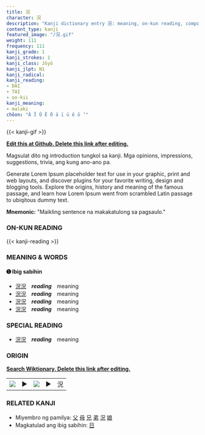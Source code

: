 ```yaml
---
title: 況
character: 況
description: "Kanji dictionary entry 況: meaning, on-kun reading, compounds, origin, related kanji"
content_type: kanji
featured_image: "/況.gif"
weight: 111
frequency: 111
kanji_grade: 1
kanji_strokes: 1
kanji_class: Jōyō
kanji_jlpt: N1
kanji_radical: 
kanji_reading: 
- DAI
- TAI
- oo-kii
kanji_meaning:
- malaki
chōon: "Ā Ī Ū Ē Ō ā ī ū ē ō ’"
---
```

[//]: # (Don't edit the line below. Kanji animated GIF code is automatically generated.)
{{< kanji-gif >}}

[//]: # (Edit below this line.)

**[Edit this at Github. Delete this link after editing.](https://github.com/tim0g/tim/tree/main/content/kanji/況/index.md)**

Magsulat dito ng introduction tungkol sa kanji. Mga opinions, impressions, suggestions, trivia, ang kung ano-ano pa.

Generate Lorem Ipsum placeholder text for use in your graphic, print and web layouts, and discover plugins for your favorite writing, design and blogging tools. Explore the origins, history and meaning of the famous passage, and learn how Lorem Ipsum went from scrambled Latin passage to ubiqitous dummy text.
 
**Mnemonic:** "Maikling sentence na makakatulong sa pagsaulo."

### ON-KUN READING

[//]: # (Don't edit the line below. ON-KUN READING code is automatically generated.)
{{< kanji-reading >}}

### MEANING & WORDS

#### ➊ **Ibig sabihin**
  - [況](../況)[況](../況)　***reading***　meaning
  - [況](../況)[況](../況)　***reading***　meaning
  - [況](../況)[況](../況)　***reading***　meaning
  - [況](../況)[況](../況)　***reading***　meaning

### SPECIAL READING
  - [況](../況)[況](../況)　***reading***　meaning

### ORIGIN

**[Search Wiktionary. Delete this link after editing.](https://wiktionary.org/wiki/況)**
<table class="kanji-table"><tr><td>
<img src="60px-況-bronze.svg.png">
</td><td>▶</td><td>
<img src="60px-況-oracle.svg.png">
</td><td>▶</td>
<td class="kanji-origin">況</td>
</tr></table>

### RELATED KANJI
- Miyembro ng pamilya: [父](../父) [母](../母) [兄](../兄) [弟](../弟) [況](../況) [娘](../娘)
- Magkatulad ang ibig sabihin: [日](../日)
